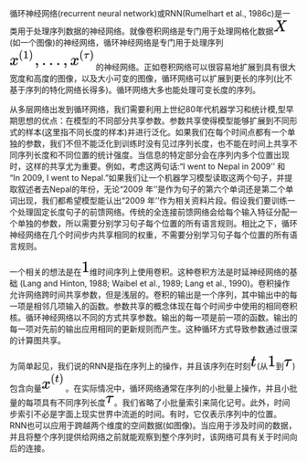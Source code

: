循环神经网络(recurrent neural network)或RNN(Rumelhart et al., 1986c)是一类用于处理序列数据的神经网络。就像卷积网络是专门用于处理网格化数据![](./img/02129bb861061d1a052c592e2dc6b383.svg)(如一个图像)的神经网络，循环神经网络是专门用于处理序列![](./img/79d0e633cf4a02711c53997c247cf796.svg)的神经网络。正如卷积网络可以很容易地扩展到具有很大宽度和高度的图像，以及大小可变的图像，循环网络可以扩展到更长的序列(比不基于序列的特化网络长得多)。循环网络大多也能处理可变长度的序列。

从多层网络出发到循环网络，我们需要利用上世纪80年代机器学习和统计模,型早期思想的优点：在模型的不同部分共享参数。参数共享使得模型能够扩展到不同形式的样本(这里指不同长度的样本)并进行泛化。如果我们在每个时间点都有一个单独的参数，我们不但不能泛化到训练时没有见过序列长度，也不能在时间上共享不同序列长度和不同位置的统计强度。当信息的特定部分会在序列内多个位置出现时，这样的共享尤为重要。例如，考虑这两句话:“I went to Nepal in 2009’’ 和 “In 2009, I went to Nepal.”如果我们让一个机器学习模型读取这两个句子，并提取叙述者去Nepal的年份，无论“2009 年’’是作为句子的第六个单词还是第二个单词出现，我们都希望模型能认出“2009 年’’作为相关资料片段。假设我们要训练一个处理固定长度句子的前馈网络。传统的全连接前馈网络会给每个输入特征分配一个单独的参数，所以需要分别学习句子每个位置的所有语言规则。相比之下，循环神经网络在几个时间步内共享相同的权重，不需要分别学习句子每个位置的所有语言规则。

一个相关的想法是在![](./img/c4ca4238a0b923820dcc509a6f75849b.svg)维时间序列上使用卷积。这种卷积方法是时延神经网络的基础 (Lang and Hinton, 1988; Waibel et al., 1989; Lang et al., 1990)。卷积操作允许网络跨时间共享参数，但是浅层的。卷积的输出是一个序列，其中输出中的每一项是相邻几项输入的函数。参数共享的概念体现在每个时间步中使用的相同卷积核。循环神经网络以不同的方式共享参数。输出的每一项是前一项的函数。输出的每一项对先前的输出应用相同的更新规则而产生。这种循环方式导致参数通过很深的计算图共享。

为简单起见，我们说的RNN是指在序列上的操作，并且该序列在时刻![](./img/e358efa489f58062f10dd7316b65649e.svg)(从![](./img/c4ca4238a0b923820dcc509a6f75849b.svg)到![](./img/a6f317b268ae825d94f832f970af607c.svg))包含向量![](./img/df9ed87e836e463cd086106035aef441.svg)。在实际情况中，循环网络通常在序列的小批量上操作，并且小批量的每项具有不同序列长度![](./img/a6f317b268ae825d94f832f970af607c.svg)。我们省略了小批量索引来简化记号。此外，时间步索引不必是字面上现实世界中流逝的时间。有时，它仅表示序列中的位置。RNN也可以应用于跨越两个维度的空间数据(如图像)。当应用于涉及时间的数据，并且将整个序列提供给网络之前就能观察到整个序列时，该网络可具有关于时间向后的连接。

